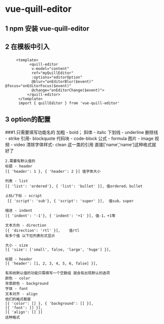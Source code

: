  # vue-quill-editor 
 
 ## 1 npm 安装 vue-quill-editor 
 
 ## 2 在模板中引入
 
 ###  
         <template>
               <quill-editor 
                v-model="content" 
                ref="myQuillEditor" 
                :options="editorOption" 
                @blur="onEditorBlur($event)" @focus="onEditorFocus($event)"
                @change="onEditorChange($event)">
              </quill-editor>
          </template> 
          import { quillEditor } from 'vue-quill-editor'
 ## 3 option的配置
 
 ###1.只需要填写功能名的
    加粗 - bold；
    斜体 - italic
    下划线 - underline
    删除线 - strike
    引用- blockquote
    代码块 - code-block
    公式 - formula
    图片 - image
    视频 - video
    清除字体样式- clean
    这一类的引用 直接['name','name']这种格式就好了
    
    2.需要有默认值的
    标题 - header  
    [{ 'header': 1 }, { 'header': 2 }] 值字体大小
    
    列表 - list 
    [{ 'list': 'ordered'}, { 'list': 'bullet' }], 值ordered，bullet
    
    上标/下标 - script 
     [{ 'script': 'sub'}, { 'script': 'super' }],  值sub，super
    
    缩进 - indent
    [{ 'indent': '-1'}, { 'indent': '+1' }], 值-1，+1等
    
    文本方向 - direction
    [{ 'direction': 'rtl' }],    值rtl
    有多个值 以下拉列表形式显示
   
    大小 - size
    [{ 'size': ['small', false, 'large', 'huge'] }],  
    
    标题 - header
    [{ 'header': [1, 2, 3, 4, 5, 6, false] }],
    
    有系统默认值的功能只需填写一个空数组 就会有出现默认的选项
    颜色 - color
    背景颜色 - background
    字体 - font
    文本对齐 - align
    他们的格式都是
    [{ 'color': [] }, { 'background': [] }], 
    [{ 'font': [] }],
    [{ 'align': [] }]
    这种格式